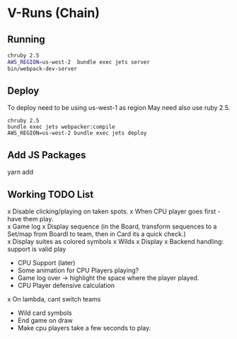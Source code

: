 # V-Runs (Chain)

## Running
```sh
chruby 2.5
AWS_REGION=us-west-2  bundle exec jets server
bin/webpack-dev-server
```

## Deploy
To deploy need to be using us-west-1 as region
May need also use ruby 2.5.
```
chruby 2.5
bundle exec jets webpacker:compile 
AWS_REGION=us-west-2 bundle exec jets deploy
```

## Add JS Packages
yarn add <package>  


## Working TODO List
x Disable clicking/playing on taken spots.
x When CPU player goes first - have them play.  
x Game log
x Display sequence (in the Board, transform sequences to a Set/map from BoardI to team, then in Card its a quick check.)  
x Display suites as colored symbols
x Wilds
  x Display
  x  Backend handling: support is valid play
  *  CPU Support (later)  
* Some animation for CPU Players playing?
* Game log over -> highlight the space where the player played.
* CPU Player defensive calculation

x On lambda, cant switch teams
* Wild card symbols
* End game on draw
* Make cpu players take a few seconds to play.



